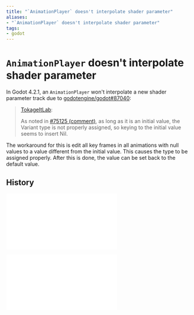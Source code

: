 ```yaml
---
title: "`AnimationPlayer` doesn't interpolate shader parameter"
aliases:
- "`AnimationPlayer` doesn't interpolate shader parameter"
tags:
- godot
---
```


# `AnimationPlayer` doesn't interpolate shader parameter

In Godot 4.2.1, an `AnimationPlayer` won't interpolate a new shader parameter track due to [godotengine/godot#87040](https://github.com/godotengine/godot/issues/87040#issuecomment-1887424734):

> [TokageItLab](https://github.com/godotengine/godot/issues/87040#issuecomment-1887424734):
>
> As noted in [#75125 (comment)](https://github.com/godotengine/godot/issues/75125#issuecomment-1568624735), as long as it is an initial value, the Variant type is not properly assigned, so keying to the initial value seems to insert Nil.

The workaround for this is edit all key frames in all animations with null values to a value different from the initial value. This causes the type to be assigned properly. After this is done, the value can be set back to the default value.

## History

![202405031856](../entries/202405031856.md)

![20240527095110](../entries/20240527095110.md)
